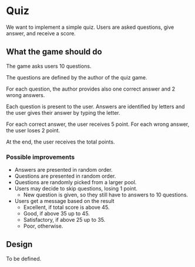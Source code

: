 # Quiz

We want to implement a simple quiz.
Users are asked questions, give answer, and receive a score.

## What the game should do

The game asks users 10 questions.

The questions are defined by the author of the quiz game.

For each question, the author provides also one correct
answer and 2 wrong answers.

Each question is present to the user. Answers are identified
by letters and the user gives their answer by typing
the letter.

For each correct answer, the user receives 5 point.
For each wrong answer, the user loses 2 point.

At the end, the user receives the total points.

### Possible improvements

- Answers are presented in random order.
- Questions are presented in random order.
- Questions are randomly picked from a larger pool.
- Users may decide to skip questions, losing 1 point.
  - New question is given, so they still have to
    answers to 10 questions.
- Users get a message based on the result
  - Excellent, if total score is above 45.
  - Good, if above 35 up to 45.
  - Satisfactory, if above 25 up to 35.
  - Poor, otherwise.

## Design

To be defined.